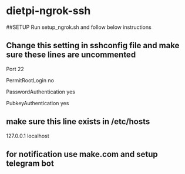 # dietpi-ngrok-ssh

##SETUP
Run setup_ngrok.sh
and follow below instructions

## Change this setting in sshconfig file and make sure these lines are uncommented

Port 22

PermitRootLogin no

PasswordAuthentication yes

PubkeyAuthentication yes


## make sure this line exists in /etc/hosts

127.0.0.1 localhost


## for notification use make.com and setup telegram bot 


